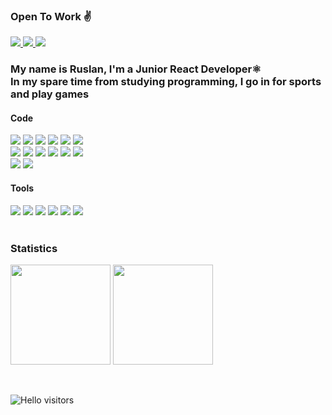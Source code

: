 ### Open To Work ✌

<a target="_blank" href="https://t.me/Blex_PY">
    <img src="https://img.shields.io/badge/Telegram-2CA5E0?style=for-the-badge&logo=telegram&logoColor=white"/>
</a>
<a target="_blank" href="mailto:ruslanryscovbluerex@gmail.com">
    <img src="https://img.shields.io/badge/Gmail-D14836?style=for-the-badge&logo=gmail&logoColor=white"/>
</a>
<a target="_blank" href="https://www.linkedin.com/in/ruslan-ryscov-088b61206/">
    <img src="https://img.shields.io/badge/linkedin-%230077B5.svg?style=for-the-badge&logo=linkedin&logoColor=white"/>
</a>

<h3>My name is Ruslan, I'm a Junior React Developer⚛️<br>In my spare time from studying programming, I go in for sports and play games<br></h3>
<div>
    <h4>Code</h4>
  <div>
    <img src="https://img.shields.io/badge/javascript-%23323330.svg?logo=javascript&logoColor=%23F7DF1E&style=for-the-badge"/>
    <img src="https://img.shields.io/badge/typescript-%23007ACC.svg?style=for-the-badge&logo=typescript&logoColor=white"> 
    <img src="https://img.shields.io/badge/html5-%23E34F26.svg?style=for-the-badge&logo=html5&logoColor=white"/>
    <img src="https://img.shields.io/badge/css3-%231572B6.svg?style=for-the-badge&logo=css3&logoColor=white"/>
    <img src="https://img.shields.io/badge/SASS-hotpink.svg?style=for-the-badge&logo=SASS&logoColor=white">
    <img src="https://img.shields.io/badge/react-%2320232a.svg?style=for-the-badge&logo=react&logoColor=%2361DAFB"/>
    <br>
    <img src="https://img.shields.io/badge/redux-%23593d88.svg?style=for-the-badge&logo=redux&logoColor=white">
    <img src="https://img.shields.io/badge/mobx-%23593d88.svg?style=for-the-badge&logo=mobx&logoColor=white">
    <img src="https://img.shields.io/badge/python-3670A0?style=for-the-badge&logo=python&logoColor=ffdd54">
    <img src="https://img.shields.io/badge/threejs-black?style=for-the-badge&logo=three.js&logoColor=white">
    <img src="https://img.shields.io/badge/MUI-%230081CB.svg?style=for-the-badge&logo=mui&logoColor=white"> 
    <img src="https://img.shields.io/badge/-AntDesign-%230170FE?style=for-the-badge&logo=ant-design&logoColor=white"> 
    <br>
    <img src="https://img.shields.io/badge/chart.js-F5788D.svg?style=for-the-badge&logo=chart.js&logoColor=white"/>
    <img src="https://img.shields.io/badge/anime.js-D9342E.svg?style=for-the-badge&logo=anime.js&logoColor=white">
  </div>
    <h4>Tools</h4>
  <div>
    <img src="https://img.shields.io/badge/webpack-%238DD6F9.svg?style=for-the-badge&logo=webpack&logoColor=black">
    <img src="https://img.shields.io/badge/figma-%23F24E1E.svg?style=for-the-badge&logo=figma&logoColor=white">
    <img src="https://img.shields.io/badge/firebase-%23039BE5.svg?style=for-the-badge&logo=firebase">
    <img src="https://img.shields.io/badge/MongoDB-%234ea94b.svg?style=for-the-badge&logo=mongodb&logoColor=white"> 
    <img src="https://img.shields.io/badge/git-%23F05033.svg?style=for-the-badge&logo=git&logoColor=white"> 
    <img src="https://img.shields.io/badge/github-%23121011.svg?style=for-the-badge&logo=github&logoColor=white"> 
  </div>
</div>
<br>
  <h3>Statistics</h3>
  <p>
    <img height="160em" src="https://github-readme-stats.vercel.app/api?username=BlueRexPY&show_icons=true&theme=radical" />
    <img height="160em" src="https://github-readme-stats-eight-theta.vercel.app/api/top-langs/?username=BlueRexPY&theme=radical&layout=compact" />
  </p>
<br>


![Hello visitors](https://komarev.com/ghpvc/?username=BlueRexPY&style=flat-square)
